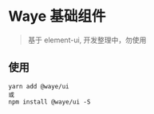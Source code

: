 # Waye 基础组件

> 基于 element-ui, 开发整理中，勿使用
## 使用


```
yarn add @waye/ui
或
npm install @waye/ui -S
```


